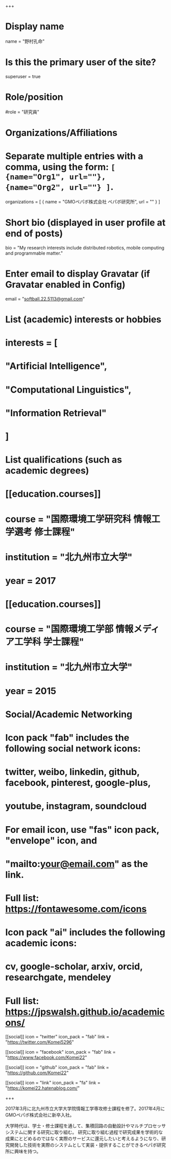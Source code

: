 +++
# Display name
name = "野村孔命"

# Is this the primary user of the site?
superuser = true

# Role/position
#role = "研究員"

# Organizations/Affiliations
#   Separate multiple entries with a comma, using the form: `[ {name="Org1", url=""}, {name="Org2", url=""} ]`.
organizations = [ { name = "GMOペパボ株式会社 ペパボ研究所", url = "" } ]

# Short bio (displayed in user profile at end of posts)
bio = "My research interests include distributed robotics, mobile computing and programmable matter."

# Enter email to display Gravatar (if Gravatar enabled in Config)
email = "softball.22.5113@gmail.com"

# List (academic) interests or hobbies
# interests = [
#   "Artificial Intelligence",
#   "Computational Linguistics",
#   "Information Retrieval"
# ]

# List qualifications (such as academic degrees)
# [[education.courses]]
#   course = "国際環境工学研究科 情報工学選考 修士課程"
#   institution = "北九州市立大学"
#   year = 2017
#
# [[education.courses]]
#   course = "国際環境工学部 情報メディア工学科 学士課程"
#   institution = "北九州市立大学"
#   year = 2015

# Social/Academic Networking
#
# Icon pack "fab" includes the following social network icons:
#
#   twitter, weibo, linkedin, github, facebook, pinterest, google-plus,
#   youtube, instagram, soundcloud
#
#   For email icon, use "fas" icon pack, "envelope" icon, and
#   "mailto:your@email.com" as the link.
#
#   Full list: https://fontawesome.com/icons
#
# Icon pack "ai" includes the following academic icons:
#
#   cv, google-scholar, arxiv, orcid, researchgate, mendeley
#
#   Full list: https://jpswalsh.github.io/academicons/

[[social]]
  icon = "twitter"
  icon_pack = "fab"
  link = "https://twitter.com/Komei5296"

[[social]]
  icon = "facebook"
  icon_pack = "fab"
  link = "https://www.facebook.com/Komei22"

[[social]]
  icon = "github"
  icon_pack = "fab"
  link = "https://github.com/Komei22"

[[social]]
  icon = "link"
  icon_pack = "fa"
  link = "https://komei22.hatenablog.com/"

+++

2017年3月に北九州市立大学大学院情報工学専攻修士課程を修了。2017年4月にGMOペパボ株式会社に新卒入社。

大学時代は、学士・修士課程を通して、集積回路の自動設計やマルチプロセッサシステムに関する研究に取り組む。
研究に取り組む過程で研究成果を学術的な成果にとどめるのではなく実際のサービスに還元したいと考えるようになり、研究開発した技術を実際のシステムとして実装・提供することができるペパボ研究所に興味を持つ。

